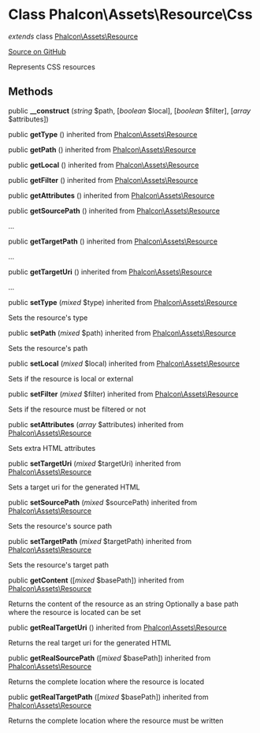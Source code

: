 # Class **Phalcon\\Assets\\Resource\\Css**

*extends* class [Phalcon\Assets\Resource](/en/3.1.2/api/Phalcon_Assets_Resource)

<a href="https://github.com/phalcon/cphalcon/blob/master/phalcon/assets/resource/css.zep" class="btn btn-default btn-sm">Source on GitHub</a>

Represents CSS resources

## Methods
public  **__construct** (*string* $path, [*boolean* $local], [*boolean* $filter], [*array* $attributes])

public  **getType** () inherited from [Phalcon\Assets\Resource](/en/3.1.2/api/Phalcon_Assets_Resource)

public  **getPath** () inherited from [Phalcon\Assets\Resource](/en/3.1.2/api/Phalcon_Assets_Resource)

public  **getLocal** () inherited from [Phalcon\Assets\Resource](/en/3.1.2/api/Phalcon_Assets_Resource)

public  **getFilter** () inherited from [Phalcon\Assets\Resource](/en/3.1.2/api/Phalcon_Assets_Resource)

public  **getAttributes** () inherited from [Phalcon\Assets\Resource](/en/3.1.2/api/Phalcon_Assets_Resource)

public  **getSourcePath** () inherited from [Phalcon\Assets\Resource](/en/3.1.2/api/Phalcon_Assets_Resource)

...

public  **getTargetPath** () inherited from [Phalcon\Assets\Resource](/en/3.1.2/api/Phalcon_Assets_Resource)

...

public  **getTargetUri** () inherited from [Phalcon\Assets\Resource](/en/3.1.2/api/Phalcon_Assets_Resource)

...

public  **setType** (*mixed* $type) inherited from [Phalcon\Assets\Resource](/en/3.1.2/api/Phalcon_Assets_Resource)

Sets the resource's type

public  **setPath** (*mixed* $path) inherited from [Phalcon\Assets\Resource](/en/3.1.2/api/Phalcon_Assets_Resource)

Sets the resource's path

public  **setLocal** (*mixed* $local) inherited from [Phalcon\Assets\Resource](/en/3.1.2/api/Phalcon_Assets_Resource)

Sets if the resource is local or external

public  **setFilter** (*mixed* $filter) inherited from [Phalcon\Assets\Resource](/en/3.1.2/api/Phalcon_Assets_Resource)

Sets if the resource must be filtered or not

public  **setAttributes** (*array* $attributes) inherited from [Phalcon\Assets\Resource](/en/3.1.2/api/Phalcon_Assets_Resource)

Sets extra HTML attributes

public  **setTargetUri** (*mixed* $targetUri) inherited from [Phalcon\Assets\Resource](/en/3.1.2/api/Phalcon_Assets_Resource)

Sets a target uri for the generated HTML

public  **setSourcePath** (*mixed* $sourcePath) inherited from [Phalcon\Assets\Resource](/en/3.1.2/api/Phalcon_Assets_Resource)

Sets the resource's source path

public  **setTargetPath** (*mixed* $targetPath) inherited from [Phalcon\Assets\Resource](/en/3.1.2/api/Phalcon_Assets_Resource)

Sets the resource's target path

public  **getContent** ([*mixed* $basePath]) inherited from [Phalcon\Assets\Resource](/en/3.1.2/api/Phalcon_Assets_Resource)

Returns the content of the resource as an string
Optionally a base path where the resource is located can be set

public  **getRealTargetUri** () inherited from [Phalcon\Assets\Resource](/en/3.1.2/api/Phalcon_Assets_Resource)

Returns the real target uri for the generated HTML

public  **getRealSourcePath** ([*mixed* $basePath]) inherited from [Phalcon\Assets\Resource](/en/3.1.2/api/Phalcon_Assets_Resource)

Returns the complete location where the resource is located

public  **getRealTargetPath** ([*mixed* $basePath]) inherited from [Phalcon\Assets\Resource](/en/3.1.2/api/Phalcon_Assets_Resource)

Returns the complete location where the resource must be written


